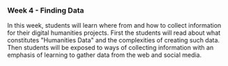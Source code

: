 ### Week 4 - Finding Data

In this week, students will learn where from and how to collect information for their digital humanities projects. First the students will read about what constitutes "Humanities Data" and the complexities of creating such data. Then students will be exposed to ways of collecting information with an emphasis of learning to gather data from the web and social media.